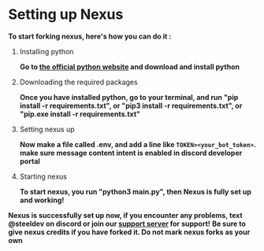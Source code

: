 # Setting up Nexus

**To start forking nexus, here's how you can do it :**

1. Installing python

   **Go to [the official python website](https://python.org) and download and install python**
   
3. Downloading the required packages

   **Once you have installed python, go to your terminal, and run "pip install -r requirements.txt", or "pip3 install -r requirements.txt", or "pip.exe install -r requirements.txt"**

4. Setting nexus up

   **Now make a file called .env, and add a line like `TOKEN=<your_bot_token>`. make sure message content intent is enabled in discord developer portal**

5. Starting nexus

   **To start nexus, you run "python3 main.py", then Nexus is fully set up and working!**

**Nexus is successfully set up now, if you encounter any problems, text @steeldev on discord or join our [support server](https://discord.gg/mcdK88yUgF) for support!**
**Be sure to give nexus credits if you have forked it. Do not mark nexus forks as your own**
